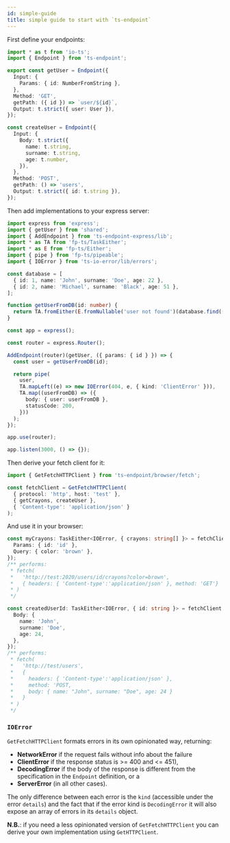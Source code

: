 ```yaml
---
id: simple-guide
title: simple guide to start with `ts-endpoint`
---
```


First define your endpoints:

```ts
import * as t from 'io-ts';
import { Endpoint } from 'ts-endpoint';

export const getUser = Endpoint({
  Input: {
    Params: { id: NumberFromString },
  },
  Method: 'GET',
  getPath: ({ id }) => `user/${id}`,
  Output: t.strict({ user: User }),
});

const createUser = Endpoint({
  Input: {
    Body: t.strict({
      name: t.string,
      surname: t.string,
      age: t.number,
    }),
  },
  Method: 'POST',
  getPath: () => 'users',
  Output: t.strict({ id: t.string }),
});
```

Then add implementations to your express server:

```ts
import express from 'express';
import { getUser } from 'shared';
import { AddEndpoint } from 'ts-endpoint-express/lib';
import * as TA from 'fp-ts/TaskEither';
import * as E from 'fp-ts/Either';
import { pipe } from 'fp-ts/pipeable';
import { IOError } from 'ts-io-error/lib/errors';

const database = [
  { id: 1, name: 'John', surname: 'Doe', age: 22 },
  { id: 2, name: 'Michael', surname: 'Black', age: 51 },
];

function getUserFromDB(id: number) {
  return TA.fromEither(E.fromNullable('user not found')(database.find((u) => u.id === id)));
}

const app = express();

const router = express.Router();

AddEndpoint(router)(getUser, ({ params: { id } }) => {
  const user = getUserFromDB(id);

  return pipe(
    user,
    TA.mapLeft((e) => new IOError(404, e, { kind: 'ClientError' })),
    TA.map((userFromDB) => ({
      body: { user: userFromDB },
      statusCode: 200,
    }))
  );
});

app.use(router);

app.listen(3000, () => {});
```

Then derive your fetch client for it:

```ts
import { GetFetchHTTPClient } from 'ts-endpoint/browser/fetch';

const fetchClient = GetFetchHTTPClient(
  { protocol: 'http', host: 'test' },
  { getCrayons, createUser },
  { 'Content-type': 'application/json' }
);
```

And use it in your browser:

```ts
const myCrayons: TaskEither<IOError, { crayons: string[] }> = fetchClient.getCrayons({
  Params: { id: 'id' },
  Query: { color: 'brown' },
});
/** performs:
 * fetch(
 *   'http://test:2020/users/id/crayons?color=brown',
 *   { headers: { 'Content-type':'application/json' }, method: 'GET'}
 * )
 */

const createdUserId: TaskEither<IOError, { id: string }> = fetchClient.createUser({
  Body: {
    name: 'John',
    surname: 'Doe',
    age: 24,
  },
});
/** performs:
 * fetch(
 *   'http://test/users',
 *   {
 *     headers: { 'Content-type':'application/json' },
 *     method: 'POST,
 *     body: { name: "John", surname: "Doe", age: 24 }
 *   }
 * )
 */
```

### `IOError`

`GetFetchHTTPClient` formats errors in its own opinionated way, returning:

- **NetworkError** if the request fails without info about the failure
- **ClientError** if the response status is >= 400 and <= 451),
- **DecodingError** if the body of the response is different from the specification in the `Endpoint` definition, or a
- **ServerError** (in all other cases).

The only difference between each error is the `kind` (accessible under the error `details`) and the fact that if the error kind is `DecodingError` it will also expose an array of errors in its `details` object.

**N.B.**: if you need a less opinionated version of `GetFetchHTTPClient` you can derive your own implementation using `GetHTTPClient`.
